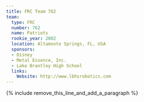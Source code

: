 ```yaml
---
title: FRC Team 762
team:
  type: FRC
  number: 762
  name: Patriots
  rookie_year: 2002
  location: Altamonte Springs, FL, USA
  sponsors:
  - Disney
  - Metal Essence, Inc.
  - Lake Brantley High School
  links:
    Website: http://www.lbhsrobotics.com
---
```


{% include remove_this_line_and_add_a_paragraph %}